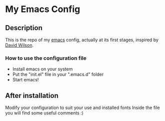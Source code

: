 # My Emacs Config
## Description
This is the repo of my [emacs](https://www.gnu.org/software/emacs/) config, actually at its first stages, inspired by [David Wilson](https://github.com/daviwil).

### How to use the configuration file

* Install emacs on your system
* Put the "init.el" file in your ".emacs.d" folder
* Start emacs!

## After installation
Modify your configuration to suit your use and installed fonts
Inside the file you will find some useful comments :)
